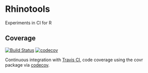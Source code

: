 # Rhinotools
Experiments in CI for R

## Coverage
[![Build Status](https://travis-ci.org/perdoperdo/rhinotools.svg?branch=master)](https://travis-ci.org/perdoperdo/rhinotools)
[![codecov](https://codecov.io/gh/perdoperdo/rhinotools/branch/master/graph/badge.svg)](https://codecov.io/gh/perdoperdo/rhinotools)

Continuous integration with [Travis CI](https://travis-ci.org), code coverage using the covr package via [codecov](https://codecov.io/).

